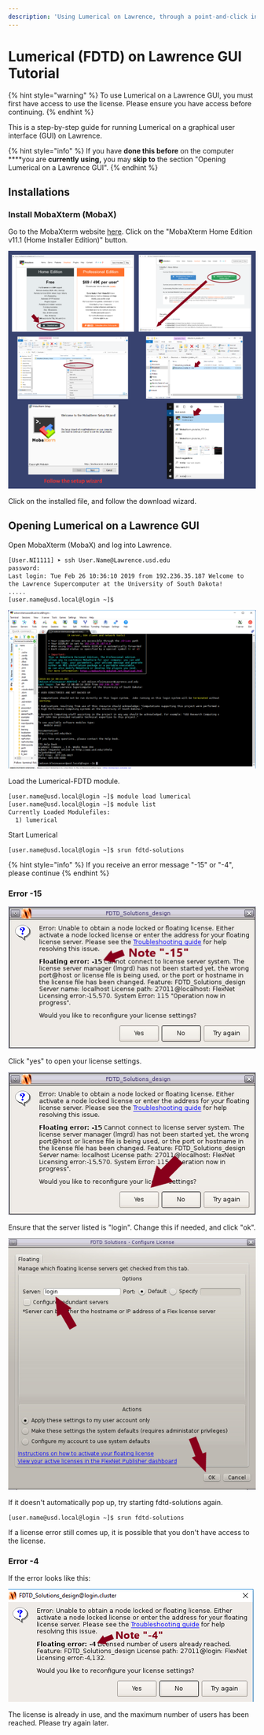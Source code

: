 ```yaml
---
description: 'Using Lumerical on Lawrence, through a point-and-click interface'
---
```


# Lumerical \(FDTD\) on Lawrence GUI Tutorial

{% hint style="warning" %}
To use Lumerical on a Lawrence GUI, you must first have access to use the license.  Please ensure you have access before continuing.
{% endhint %}

This is a step-by-step guide for running Lumerical on a graphical user interface \(GUI\) on Lawrence. 

{% hint style="info" %}
If you have **done this before** on the computer ****you are **currently using,** you may **skip to** the section "Opening Lumerical on a Lawrence GUI".
{% endhint %}

## **Installations**

### Install MobaXterm \(MobaX\)

Go to the MobaXterm website [here](https://mobaxterm.mobatek.net/download-home-edition.html). Click on the "MobaXterm Home Edition v11.1 \(Home Installer Edition\)" button.

![](../.gitbook/assets/screenshot-2-5%20%281%29.png)

Click on the installed file, and follow the download wizard.

## Opening Lumerical on a Lawrence GUI

Open MobaXterm \(MobaX\) and log into Lawrence.

```text
[User.NI1111] ➤ ssh User.Name@Lawrence.usd.edu
password: 
Last login: Tue Feb 26 10:36:10 2019 from 192.236.35.187 Welcome to the Lawrence Supercomputer at the University of South Dakota!
.....
[user.name@usd.local@login ~]$
```

![](../.gitbook/assets/screenshot-187.png)

Load the Lumerical-FDTD module.

```text
[user.name@usd.local@login ~]$ module load lumerical
[user.name@usd.local@login ~]$ module list
Currently Loaded Modulefiles:
  1) lumerical
```

Start Lumerical

```text
[user.name@usd.local@login ~]$ srun fdtd-solutions
```

{% hint style="info" %}
If you receive an error message "-15" or "-4", please continue
{% endhint %}

### Error -15

![](../.gitbook/assets/fdtd-error.png)

Click "yes" to open your license settings.

![](../.gitbook/assets/fdtd-error.b.png)

Ensure that the server listed is "login".  Change this if needed, and click "ok".

![](../.gitbook/assets/fdtderror2.png)

If it doesn't automatically pop up, try starting fdtd-solutions again. 

```text
[user.name@usd.local@login ~]$ srun fdtd-solutions
```

 If a license error still comes up, it is possible that you don't have access to the license.  

### Error -4

If the error looks like this:

![](../.gitbook/assets/screenshot-208.png)

The license is already in use, and the maximum number of users has been reached.  Please try again later.

